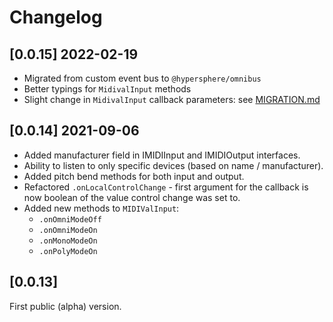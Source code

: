# Changelog

## [0.0.15] 2022-02-19
- Migrated from custom event bus to `@hypersphere/omnibus`
- Better typings for `MidivalInput` methods
- Slight change in `MidivalInput` callback parameters: see [MIGRATION.md](./MIGRATION.md)

## [0.0.14] 2021-09-06
- Added manufacturer field in IMIDIInput and IMIDIOutput interfaces.
- Ability to listen to only specific devices (based on name / manufacturer).
- Added pitch bend methods for both input and output.
- Refactored `.onLocalControlChange` - first argument for the callback is now boolean of the value control change was set to.
- Added new methods to `MIDIValInput`:
    - `.onOmniModeOff`
    - `.onOmniModeOn`
    - `.onMonoModeOn`
    - `.onPolyModeOn`

## [0.0.13]
First public (alpha) version.
